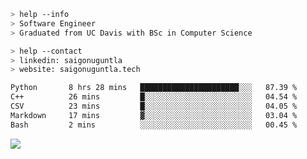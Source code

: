 ```bash
> help --info
> Software Engineer
> Graduated from UC Davis with BSc in Computer Science
```

```bash
> help --contact
> linkedin: saigonuguntla
> website: saigonuguntla.tech
```

<!--START_SECTION:waka-->

```txt
Python       8 hrs 28 mins   ██████████████████████░░░   87.39 %
C++          26 mins         █░░░░░░░░░░░░░░░░░░░░░░░░   04.54 %
CSV          23 mins         █░░░░░░░░░░░░░░░░░░░░░░░░   04.05 %
Markdown     17 mins         ▓░░░░░░░░░░░░░░░░░░░░░░░░   03.04 %
Bash         2 mins          ░░░░░░░░░░░░░░░░░░░░░░░░░   00.45 %
```

<!--END_SECTION:waka-->

![](https://komarev.com/ghpvc/?username=saigonu&color=6A8AFF)
